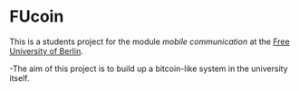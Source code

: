 # FUcoin

This is a students project for the module _mobile communication_ at the [Free University of Berlin](http://www.fu-berlin.de). 

-The aim of this project is to build up a bitcoin-like system in the university itself.
